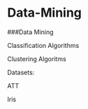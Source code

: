 # Data-Mining

###Data Mining

Classification Algorithms 

Clustering Algoritms

Datasets:

ATT

Iris
